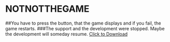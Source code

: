 # NOTNOTTHEGAME
##You have to press the button, that the game displays and if you fail, the game restarts.
###The support and the development were stopped. Maybe the development will someday resume.
<a href="https://github.com/SilvanKohler/NOTNOTTHEGAME/archive/master.zip" class="idk-bar-item idk-button">Click to Download</a>
